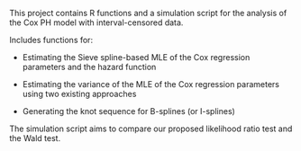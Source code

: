 This project contains R functions and a simulation script for the analysis of the Cox PH model with interval-censored data.


Includes functions for:

- Estimating the Sieve spline-based MLE of the Cox regression parameters and the hazard function

- Estimating the variance of the MLE of the Cox regression parameters using two existing approaches

- Generating the knot sequence for B-splines (or I-splines)


The simulation script aims to compare our proposed likelihood ratio test and the Wald test. 
